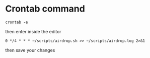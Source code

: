 # Crontab command 
```
crontab -e
```

then enter inside the editor
```
0 */4 * * * ~/scripts/airdrop.sh >> ~/scripts/airdrop.log 2>&1
```

then save your changes
